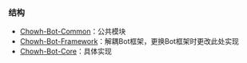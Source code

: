 ### 结构
* [Chowh-Bot-Common](Chowh-Bot-Common)：公共模块
* [Chowh-Bot-Framework](Chowh-Bot-Framework)：解耦Bot框架，更换Bot框架时更改此处实现
* [Chowh-Bot-Core](Chowh-Bot-Core)：具体实现